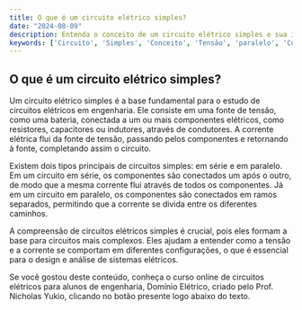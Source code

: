 ```yaml
---
title: O que é um circuito elétrico simples?
date: "2024-08-09"
description: Entenda o conceito de um circuito elétrico simples e sua importância nos estudos de engenharia.
keywords: ['Circuito', 'Simples', 'Conceito', 'Tensão', 'paralelo', 'Corrente', 'tensão']
---
```


## O que é um circuito elétrico simples?

Um circuito elétrico simples é a base fundamental para o estudo de circuitos elétricos em engenharia. Ele consiste em uma fonte de tensão, como uma bateria, conectada a um ou mais componentes elétricos, como resistores, capacitores ou indutores, através de condutores. A corrente elétrica flui da fonte de tensão, passando pelos componentes e retornando à fonte, completando assim o circuito.

Existem dois tipos principais de circuitos simples: em série e em paralelo. Em um circuito em série, os componentes são conectados um após o outro, de modo que a mesma corrente flui através de todos os componentes. Já em um circuito em paralelo, os componentes são conectados em ramos separados, permitindo que a corrente se divida entre os diferentes caminhos.

A compreensão de circuitos elétricos simples é crucial, pois eles formam a base para circuitos mais complexos. Eles ajudam a entender como a tensão e a corrente se comportam em diferentes configurações, o que é essencial para o design e análise de sistemas elétricos.

Se você gostou deste conteúdo, conheça o curso online de circuitos elétricos para alunos de engenharia, Domínio Elétrico, criado pelo Prof. Nicholas Yukio, clicando no botão presente logo abaixo do texto.